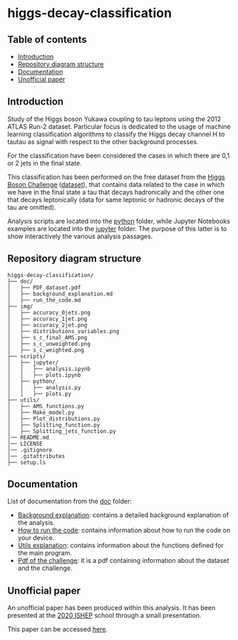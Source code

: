 # higgs-decay-classification

## Table of contents

- [Introduction](#introduction)
- [Repository diagram structure](#repository-diagram-structure)
- [Documentation](#documentation)
- [Unofficial paper](#unofficial-paper)

## Introduction

Study of the Higgs boson Yukawa coupling to tau leptons using the 2012 ATLAS Run-2 dataset. Particular focus is dedicated to the usage of machine learning classification algorithms to classify the Higgs decay channel H to tautau as signal with respect to the other background processes.

For the classification have been considered the cases in which there are 0,1 or 2 jets in the final state.

This classification has been performed on the free dataset from the [Higgs Boson Challenge](https://www.kaggle.com/c/higgs-boson/overview) ([dataset](http://opendata.cern.ch/record/328)), that contains data related to the case in which we have in the final state a tau that decays hadronically and the other one that decays leptonically (data for same leptonic or hadronic decays of the tau are omitted).

Analysis scripts are located into the [python](https://github.com/JustWhit3/higgs-decay-classification/blob/master/scripts/python) folder, while Jupyter Notebooks examples are located into the [jupyter](https://github.com/JustWhit3/higgs-decay-classification/blob/master/scripts/jupyter) folder. The purpose of this latter is to show interactively the various analysis passages.

## Repository diagram structure

```
higgs-decay-classification/
├── doc/
│   ├── PDF_dataset.pdf
│   ├── background_explanation.md
│   ├── run_the_code.md
├── img/
│   ├── accuracy_0jets.png
│   ├── accuracy_1jet.png
│   ├── accuracy_2jet.png
│   ├── distributions_variables.png
│   ├── s_c_final_AMS.png
│   ├── s_c_unweighted.png
│   ├── s_c_weighted.png
├── scripts/
│   ├── jupyter/
│   │   ├── analysis.ipynb
│   │   ├── plots.ipynb
│   ├── python/
│   │   ├── analysis.py
│   │   ├── plots.py
├── utils/
│   ├── AMS_functions.py
│   ├── Make_model.py
│   ├── Plot_distributions.py
│   ├── Splitting_function.py
│   ├── Splitting_jets_function.py
│── README.md
│── LICENSE
│── .gitignore
│── .gitattributes
├── setup.ls
```
 
## Documentation

List of documentation from the [doc](https://github.com/JustWhit3/higgs-decay-classification/blob/master/doc) folder:

- [Background explanation](https://github.com/JustWhit3/higgs-decay-classification/blob/master/doc/background_explanation.md): contains a detailed background explanation of the analysis.
- [How to run the code](https://github.com/JustWhit3/higgs-decay-classification/blob/master/doc/run_the_code.md): contains information about how to run the code on your device.
- [Utils explanation](https://github.com/JustWhit3/higgs-decay-classification/blob/master/doc/utils.md): contains information about the functions defined for the main program.
- [Pdf of the challenge](https://github.com/JustWhit3/higgs-decay-classification/blob/master/doc/dataset.pdf): it is a pdf containing information about the dataset and the challenge.

## Unofficial paper

An unofficial paper has been produced within this analysis. It has been presented at the [2020 ISHEP](https://www.unibo.it/it/didattica/insegnamenti/insegnamento/2020/453478) school through a small presentation.

This paper can be accessed [here](https://www.researchgate.net/publication/344397759_Tandem_Project_Report_Classification_in_particle_physics_using_machine_learning).
